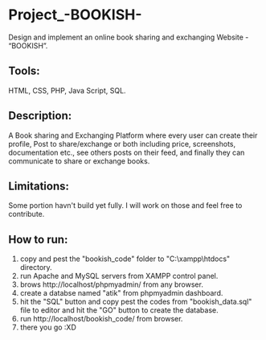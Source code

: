 # Project_-BOOKISH-

Design and implement an online book sharing and exchanging Website - “BOOKISH”.

Tools:
---
HTML, CSS, PHP, Java Script, SQL.

Description:
---
A Book sharing and Exchanging Platform where every user can create their profile, Post to share/exchange or both including price, screenshots, documentation etc., see others posts on their feed, and finally they can communicate to share or exchange books.

Limitations:
---
Some portion havn't build yet fully. I will work on those and feel free to contribute.

How to run:
---
1. copy and pest the "bookish_code" folder to "C:\xampp\htdocs" directory.
2. run Apache and MySQL servers from XAMPP control panel.
3. brows http://localhost/phpmyadmin/ from any browser.
4. create a databse named "atik" from phpmyadmin dashboard.
5. hit the "SQL" button and copy pest the codes from "bookish_data.sql" file to editor and hit the "GO" button to create the database.
6. run http://localhost/bookish_code/ from browser.
7. there you go :XD
